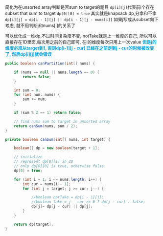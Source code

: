 简化为在unsorted array判断是否sum to target的题目
`dp[i][j]`代表前i个存在subset that sum to target
`dp[0][0] = true` 
其实就是knapsack dp,分拿和不拿
`dp[i][j] = dp[i - 1][j] || dp[i - 1][j - nums[i]]`
如果j写成从subset向下考虑, 就不用判断j和nums[i]的关系了

可以优化成一维dp,不过时间复杂度不变, notTake就是上一维度的自己, 所以可以直接存在1D里面,每次用之前的自己即可, 在i的维度每次只用上一次value
<font color = grape>**但是j的维度必须从target到1, 否则dp[i-1][j - cur] 已经在之前走到j - cur的时候被改变了, 然后dp[i][j]就会错误**</font>



```java
public boolean canPartition(int[] nums) {

    if (nums == null || nums.length == 0) {
        return false;
    }

    int sum = 0;
    for (int num: nums) {
        sum += num;
    }

    if (sum % 2 == 1) return false;

    // find nums sum to target in unsorted array        
    return canSum(nums, sum / 2);
}

private boolean canSum(int[] nums, int target) {

    boolean[] dp = new boolean[target + 1];

    // initialize
    // represent dp[0][i] in 2D
    // only dp[0][0] is true, otherwise false
    dp[0] = true;

    for (int i = 1; i <= nums.length; i++) {
        int cur = nums[i - 1];
        for (int j = target; j >= cur; j--) {

            //boolean notTake = dp[i - 1][j];
            //boolean take = j - cur >= 0 ? dp[j - cur] : false;
            dp[j]= dp[j - cur] || dp[j];
        }
    }

    return dp[target];
}
```


